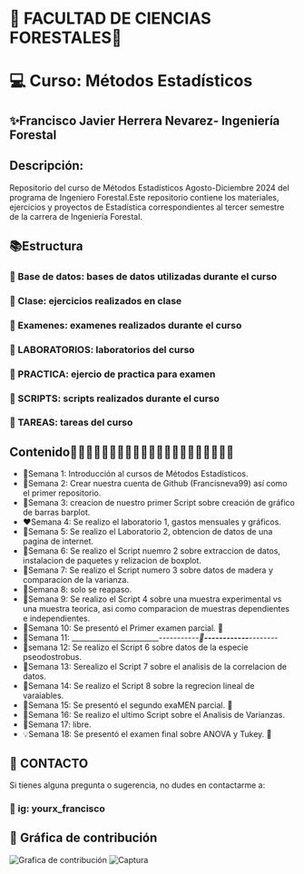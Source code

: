 # 🌱 FACULTAD DE CIENCIAS FORESTALES🍃 

# 💻 Curso: Métodos Estadísticos 

## ✨Francisco  Javier Herrera Nevarez- Ingeniería Forestal 

## Descripción: 
Repositorio del curso de Métodos Estadísticos Agosto-Diciembre 2024 del programa de Ingeniero Forestal.Este repositorio contiene los materiales, ejercicios y proyectos de Estadística correspondientes al tercer semestre de la carrera de Ingeniería Forestal.   

## 📚Estructura 

### 📂 Base de datos: bases de datos utilizadas durante el curso 
### 📂 Clase: ejercicios realizados en clase 
### 📂 Examenes: examenes realizados durante el curso 
### 📂 LABORATORIOS: laboratorios del curso  
### 📂 PRACTICA: ejercio de practica para examen 
### 📂 SCRIPTS: scripts realizados durante el curso 
### 📂 TAREAS: tareas del curso 

## Contenido🍂🍂🍂🍂🍂🍂🍂🍂🍂🍂🍂🍂🍂🍂🍂🍂🍂🍂🍂🍂🍂 

* 📅Semana 1: Introducción al cursos de Métodos Estadísticos. 
* 📅Semana 2: Crear nuestra cuenta de Github (Francisneva99) así como el primer repositorio.
* 📅Semana 3: creacion de nuestro primer Script sobre creación de gráfico de barras barplot. 
* ❤️Semana 4: Se realizo el laboratorio 1, gastos mensuales y gráficos. 
* 📅Semana 5: Se realizo el Laboratorio 2, obtencion de datos de una pagina de internet.
* 📅Semana 6: Se realizo el Script nuemro 2 sobre extraccion de datos, instalacion de paquetes  y relizacion de boxplot. 
* 📅Semana 7: Se realizo el Script numero 3 sobre datos de madera y comparacion de la varianza. 
* 📅Semana 8: solo se reapaso. 
* 📅Semana 9: Se realizo el Script 4 sobre una muestra experimental vs una muestra teorica, asi como comparacion de muestras dependientes e independientes. 
* 📅Semana 10: Se presentó el Primer examen parcial. 📝
* 🏁Semana 11: _________________________-----------___________👻------------____________--------  
* 📅semana 12: Se realizo el Script 6 sobre datos de la especie pseodostrobus.
* 📅Semana 13: Serealizo el Script 7 sobre el analisis de la correlacion de datos. 
* 📅Semana 14: Se realizo el Script 8 sobre la regrecion lineal de varaiables. 
* 🌈Semana 15: Se presentó el segundo exaMEN parcial. 📝
* 📅Semana 16: Se realizo el ultimo Script sobre el Analisis de Varianzas. 
* 📅Semana 17: libre. 
* 💡Semana 18: Se presentó el examen final sobre ANOVA y Tukey. 📝

## 📧 CONTACTO 
Si tienes alguna pregunta o sugerencia, no dudes en contactarme a:
### 💬 ig: yourx_francisco 

## 📸 Gráfica de contribución 
![Grafica de contribución](https://github.com/user-attachments/assets/cabf46f7-2d7b-48a3-bc01-cd834b77f93d)
![Captura](https://github.com/user-attachments/assets/066887bd-9ac3-4dee-be39-6a5e1d610e1e)


